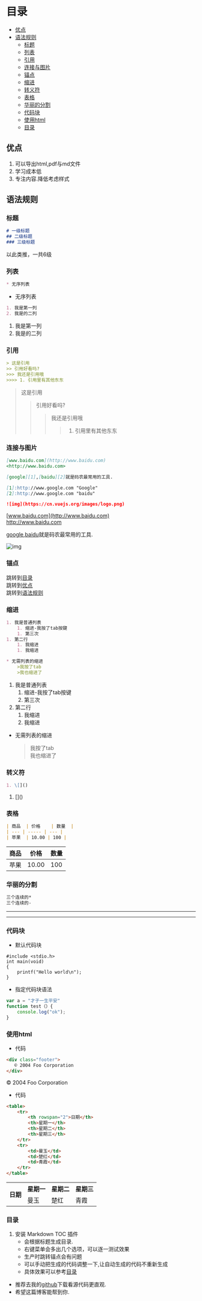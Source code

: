 # 目录
  - [优点](#优点)
  - [语法规则](#语法规则)
    - [标题](#标题)
    - [列表](#列表)
    - [引用](#引用)
    - [连接与图片](#连接与图片)
    - [锚点](#锚点)
    - [缩进](#缩进)
    - [转义符](#转义符)
    - [表格](#表格)
    - [华丽的分割](#华丽的分割)
    - [代码块](#代码块)
    - [使用html](#使用html)
    - [目录](#目录)

## 优点
1. 可以导出html,pdf与md文件
2. 学习成本低
3. 专注内容.降低考虑样式

## 语法规则

### 标题
```md
# 一级标题  
## 二级标题  
### 三级标题
```
以此类推，一共6级

### 列表
```md
* 无序列表
```
* 无序列表

```md
1. 我是第一列  
2. 我是的二列  
```
1. 我是第一列  
2. 我是的二列 


### 引用
```md
> 这是引用
>> 引用好看吗?
>>> 我还是引用哦
>>>> 1. 引用里有其他东东
```
> 这是引用
>> 引用好看吗?
>>> 我还是引用哦
>>>> 1. 引用里有其他东东

### 连接与图片
```md
[www.baidu.com](http://www.baidu.com)  
<http://www.baidu.com>

[google][1],[baidu][2]就是码农最常用的工具.

[1]:http://www.google.com "Google"  
[2]:http://www.google.com "baidu"  

![img](https://cn.vuejs.org/images/logo.png)
```
[www.baidu.com](http://www.baidu.com)  
<http://www.baidu.com>

[google][1],[baidu][2]就是码农最常用的工具.

[1]:http://www.google.com "Google"  
[2]:http://www.google.com "baidu"  

![img](https://cn.vuejs.org/images/logo.png)
### 锚点

跳转到[目录](#目录)  
跳转到[优点](#优点)  
跳转到[语法规则](#语法规则)


### 缩进
```md
1. 我是普通列表
    1. 缩进-我按了tab按键
    1. 第三次
1. 第二行
    1. 我缩进
    1. 我缩进

* 无需列表的缩进
    >我按了tab  
    >我也缩进了
```
1. 我是普通列表
    1. 缩进-我按了tab按键
    1. 第三次
1. 第二行
    1. 我缩进
    1. 我缩进

* 无需列表的缩进
    >我按了tab  
    >我也缩进了

### 转义符
```md
1. \[]()
```
1. \[]()
### 表格
```md
| 商品  | 价格    | 数量  |
| --- | ----- | --- |
| 苹果  | 10.00 | 100 |
```

| 商品  | 价格    | 数量  |
| --- | ----- | --- |
| 苹果  | 10.00 | 100 |

### 华丽的分割
```md
三个连续的*
三个连续的-
```
*** 
---  

### 代码块

* 默认代码块

```
#include <stdio.h>
int main(void)
{
    printf("Hello world\n");
}

```

* 指定代码块语法  
``` javascript 
var a = "才子一生平安" 
function test（）{
    console.log("ok");
}
```

### 使用html
* 代码
``` html 
<div class="footer">
   © 2004 Foo Corporation
</div>
```
<div class="footer">
   © 2004 Foo Corporation
</div>

* 代码
``` html 
<table>
    <tr>
        <th rowspan="2">日期</th>
        <th>星期一</th>
        <th>星期二</th>
        <th>星期三</th>
    </tr>
    <tr>
        <td>曼玉</td>
        <td>楚红</td>
        <td>青霞</td>
    </tr>
</table>
```

<table>
    <tr>
        <th rowspan="2">日期</th>
        <th>星期一</th>
        <th>星期二</th>
        <th>星期三</th>
    </tr>
    <tr>
        <td>曼玉</td>
        <td>楚红</td>
        <td>青霞</td>
    </tr>
</table>

### 目录
1. 安装 Markdown TOC 插件
    * 会根据标题生成目录.   
    * 右键菜单会多出几个选项，可以逐一测试效果
    * 生产时跳转锚点会有问题
    * 可以手动把生成的代码调整一下,让自动生成的代码不重新生成
    * 具体效果可以参考[目录](#目录)

* 推荐去我的[github](https://github.com/heweigeng1/doc/blob/master/markdown-doc.md)下载看源代码更直观.
* 希望这篇博客能帮到你.